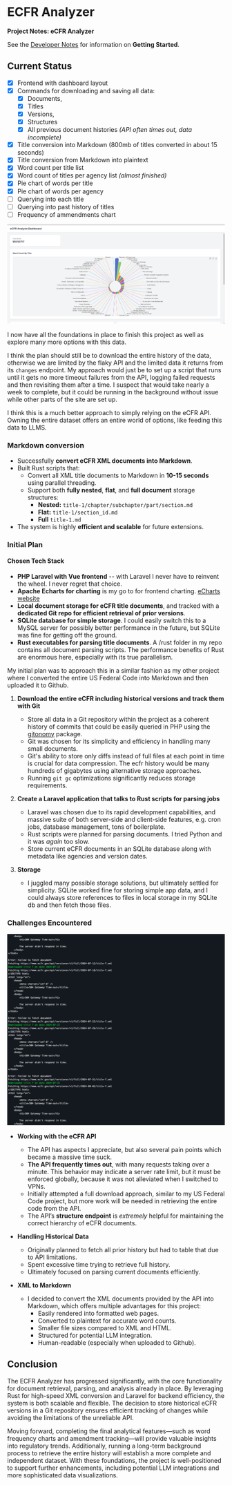 # ECFR Analyzer

**Project Notes: eCFR Analyzer**

See the [Developer Notes](./docs/dev-notes.md) for information on **Getting Started**.

## **Current Status** ##
- [x] Frontend with dashboard layout
- [x] Commands for downloading and saving all data:
  - [x] Documents, 
  - [x] Titles
  - [x] Versions,
  - [x] Structures
  - [x] All previous document histories *(API often times out, data incomplete)*
- [x] Title conversion into Markdown (800mb of titles converted in about 15 seconds)
- [x] Title conversion from Markdown into plaintext
- [x] Word count per title list
- [x] Word count of titles per agency list *(almost finished)*
- [x] Pie chart of words per title 
- [x] Pie chart of words per agency
- [ ] Querying into each title
- [ ] Querying into past history of titles
- [ ] Frequency of ammendments chart

![Dashboard](./docs/images/dashboard-2.png)

I now have all the foundations in place to finish this project as well as explore many more options with this data. 

I think the plan should still be to download the entire history of the data, otherwise we are limited by the flaky API and the limited data it returns from its `changes` endpoint. My approach would just be to set up a script that runs until it gets no more timeout failures from the API, logging failed requests and then revisiting them after a time. I suspect that would take nearly a week to complete, but it could be running in the background without issue while other parts of the site are set up.

I think this is a much better approach to simply relying on the eCFR API. Owning the entire dataset offers an entire world of options, like feeding this data to LLMS. 

### **Markdown conversion**
- Successfully **convert eCFR XML documents into Markdown**.
- Built Rust scripts that:
  - Convert all XML title documents to Markdown in **10-15 seconds** using parallel threading.
  - Support both **fully nested**, **flat**, and **full document** storage structures:
    - **Nested:** `title-1/chapter/subchapter/part/section.md`
    - **Flat:** `title-1/section_id.md`
    - **Full** `title-1.md`
- The system is highly **efficient and scalable** for future extensions.


### **Initial Plan**

#### **Chosen Tech Stack**
- **PHP Laravel with Vue frontend** -- with Laravel I never have to reinvent the wheel. I never regret that choice.
- **Apache Echarts for charting** is my go to for frontend charting. [eCharts website](https://echarts.apache.org/examples/en/index.html#chart-type-line)
- **Local document storage for eCFR title documents**, and tracked with a **dedicated Git repo for efficient retrieval of prior versions**.
- **SQLite database for simple storage**. I could easily switch this to a MySQL server for possibly better performance in the future, but SQLite was fine for getting off the ground.
- **Rust executables for parsing title documents**. A /rust folder in my repo contains all document parsing scripts. The performance benefits of Rust are enormous here, especially with its true parallelism. 


My initial plan was to approach this in a similar fashion as my other project where I converted the entire US Federal Code into Markdown and then uploaded it to Github. 

1. **Download the entire eCFR including historical versions and track them with Git**
   - Store all data in a Git repository within the project as a coherent history of commits that could be easily queried in PHP using the [gitonomy](https://github.com/gitonomy/gitlib) package.
   - Git was chosen for its simplicity and efficiency in handling many small documents.
   - Git's ability to store only diffs instead of full files at each point in time is crucial for data compression. The ecfr history would be many hundreds of gigabytes using alternative storage approaches. 
   - Running `git gc` optimizations significantly reduces storage requirements.
   
2. **Create a Laravel application that talks to Rust scripts for parsing jobs**
   - Laravel was chosen due to its rapid development capabilities, and massive suite of both server-side and client-side features, e.g. cron jobs, database management, tons of boilerplate. 
   - Rust scripts were planned for parsing documents. I tried Python and it was *again* too slow.
   - Store current eCFR documents in an SQLite database along with metadata like agencies and version dates.

3. **Storage**
	- I juggled many possible storage solutions, but ultimately settled for simplicity. SQLite worked fine for storing simple app data, and I could always store references to files in local storage in my SQLite db and then fetch those files.  

### **Challenges Encountered**
![API Failures](./docs/images/api-failures.png)
- **Working with the eCFR API**
  - The API has aspects I appreciate, but also several pain points which became a massive time suck. 
  - **The API frequently times out**, with many requests taking over a minute. This behavior may indicate a server rate limit, but it must be enforced globally, because it was not alleviated when I switched to VPNs. 
  - Initially attempted a full download approach, similar to my US Federal Code project, but more work will be needed in retrieving the entire code from the API.
  - The API’s **structure endpoint** is *extremely* helpful for maintaining the correct hierarchy of eCFR documents.

- **Handling Historical Data**
  - Originally planned to fetch all prior history but had to table that due to API limitations.
  - Spent excessive time trying to retrieve full history. 
  - Ultimately focused on parsing current documents efficiently.

- **XML to Markdown**
  - I decided to convert the XML documents provided by the API into Markdown, which offers multiple advantages for this project:
    - Easily rendered into formatted web pages.
    - Converted to plaintext for accurate word counts.
    - Smaller file sizes compared to XML and HTML.
    - Structured for potential LLM integration.
    - Human-readable (especially when uploaded to Github).


## Conclusion
The ECFR Analyzer has progressed significantly, with the core functionality for document retrieval, parsing, and analysis already in place. By leveraging Rust for high-speed XML conversion and Laravel for backend efficiency, the system is both scalable and flexible. The decision to store historical eCFR versions in a Git repository ensures efficient tracking of changes while avoiding the limitations of the unreliable API. 

Moving forward, completing the final analytical features—such as word frequency charts and amendment tracking—will provide valuable insights into regulatory trends. Additionally, running a long-term background process to retrieve the entire history will establish a more complete and independent dataset. With these foundations, the project is well-positioned to support further enhancements, including potential LLM integrations and more sophisticated data visualizations. 
